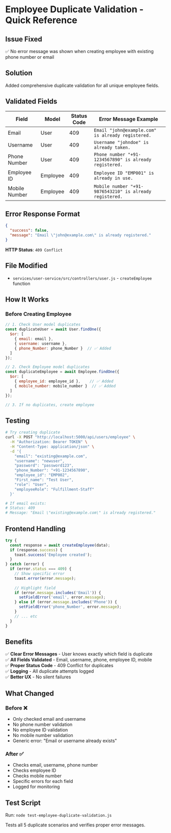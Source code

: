 # Employee Duplicate Validation - Quick Reference

## Issue Fixed
✅ No error message was shown when creating employee with existing phone number or email

## Solution
Added comprehensive duplicate validation for all unique employee fields.

## Validated Fields

| Field | Model | Status Code | Error Message Example |
|-------|-------|-------------|----------------------|
| Email | User | 409 | `Email "john@example.com" is already registered.` |
| Username | User | 409 | `Username "johndoe" is already taken.` |
| Phone Number | User | 409 | `Phone number "+91-1234567890" is already registered.` |
| Employee ID | Employee | 409 | `Employee ID "EMP001" is already in use.` |
| Mobile Number | Employee | 409 | `Mobile number "+91-9876543210" is already registered.` |

## Error Response Format

```json
{
  "success": false,
  "message": "Email \"john@example.com\" is already registered."
}
```

**HTTP Status**: `409 Conflict`

## File Modified

- `services/user-service/src/controllers/user.js` - `createEmployee` function

## How It Works

### Before Creating Employee
```javascript
// 1. Check User model duplicates
const duplicateUser = await User.findOne({ 
  $or: [
    { email: email }, 
    { username: username },
    { phone_Number: phone_Number }  // ✅ Added
  ] 
});

// 2. Check Employee model duplicates
const duplicateEmployee = await Employee.findOne({
  $or: [
    { employee_id: employee_id },    // ✅ Added
    { mobile_number: mobile_number }  // ✅ Added
  ]
});

// 3. If no duplicates, create employee
```

## Testing

```bash
# Try creating duplicate
curl -X POST "http://localhost:5000/api/users/employee" \
  -H "Authorization: Bearer TOKEN" \
  -H "Content-Type: application/json" \
  -d '{
    "email": "existing@example.com",
    "username": "newuser",
    "password": "password123",
    "phone_Number": "+91-1234567890",
    "employee_id": "EMP002",
    "First_name": "Test User",
    "role": "User",
    "employeeRole": "Fulfillment-Staff"
  }'

# If email exists:
# Status: 409
# Message: "Email \"existing@example.com\" is already registered."
```

## Frontend Handling

```javascript
try {
  const response = await createEmployee(data);
  if (response.success) {
    toast.success('Employee created');
  }
} catch (error) {
  if (error.status === 409) {
    // Show specific error
    toast.error(error.message);
    
    // Highlight field
    if (error.message.includes('Email')) {
      setFieldError('email', error.message);
    } else if (error.message.includes('Phone')) {
      setFieldError('phone_Number', error.message);
    }
    // ... etc
  }
}
```

## Benefits

✅ **Clear Error Messages** - User knows exactly which field is duplicate  
✅ **All Fields Validated** - Email, username, phone, employee ID, mobile  
✅ **Proper Status Code** - 409 Conflict for duplicates  
✅ **Logging** - All duplicate attempts logged  
✅ **Better UX** - No silent failures  

## What Changed

### Before ❌
- Only checked email and username
- No phone number validation
- No employee ID validation  
- No mobile number validation
- Generic error: "Email or username already exists"

### After ✅
- Checks email, username, phone number
- Checks employee ID
- Checks mobile number
- Specific errors for each field
- Logged for monitoring

## Test Script

Run: `node test-employee-duplicate-validation.js`

Tests all 5 duplicate scenarios and verifies proper error messages.
